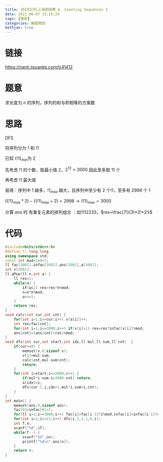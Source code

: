 ```yaml
---
title: 2019ICPC上海网络赛 D. Counting Sequences I
date: 2021-06-07 15:15:24
tags: [搜索]
categories: 解题报告
mathjax: true
---
```


# 链接

<https://nanti.jisuanke.com/t/41412>

# 题意

求长度为 $n$ 的序列，序列的和与积相等的方案数

<!--more-->

# 思路

DFS

将序列分为 $1$ 和 $!1$

已知 $\{!1\}_{min}$为 $2$

先考虑 $!1$ 的个数，取最小值 $2$，$2^{12}>3000$ 因此至多取 $11$ 个

再考虑 $!1$ 最大值

易得：序列中 $1$ 越多，${!1}_{max}$ 越大，且序列中至少有 $2$ 个$!1$，至多有 $2998$ 个 $1$

$(\{!1\}_{max}*2)-(\{!1\}_{max}+2)=2998\longrightarrow \{!1\}_{max}=3000$

计算 $ans$ 时 有重复元素的排列组合 ：如$1112233$，$res=\frac{7!}{3!*2!*2!}$

# 代码

```cpp
#include<bits/stdc++.h>
#define ll long long
using namespace std;
const int mod=1e9+7;
ll fac[3001],infac[3001],ans[3001],a[3001];
int v[3001];
ll qPow(ll n,int a) {
    ll res=1;
    while(a) {
        if(a&1) res=res*n%mod;
        n=n*n%mod;
        a>>=1;
    }
    return res;
}
void calc(int cur,int cnt) {
    for(int i=1;i<=cur;i++) v[a[i]]++;
    int res=fac[cnt];
    for(int i=1;i<=3000;i++) if(v[i]>1) res=res*infac[v[i]]%mod;
    ans[cnt]=(ans[cnt]+res)%mod;
}
void dfs(int cur,int start,int idx,ll mul,ll sum,ll cnt)  {
    if(cur==0) {
        memset(v,0,sizeof v);
        v[1]=mul-sum;
        calc(cnt,mul-sum+cnt);
        return;
    }
    for(int i=start;i<=3000;i++) {
        if(mul*i-sum-i>3000-cnt) return;
        a[idx]=i;
        dfs(cur-1,i,idx+1,mul*i,sum+i,cnt);
    }
}
int main() {
    memset(ans,0,sizeof ans);
    fac[0]=infac[0]=1;
    for(ll i=1;i<=3000;i++) fac[i]=fac[i-1]*i%mod,infac[i]=infac[i-1]*qPow(i,mod-2)%mod;
    for(int i=2;i<=11;i++) dfs(i,2,1,1,0,i);
    int T,n;
    scanf("%d",&T);
    while(T--) {
        scanf("%d",&n);
        printf("%d\n",ans[n]);
    }
    return 0;
}
```